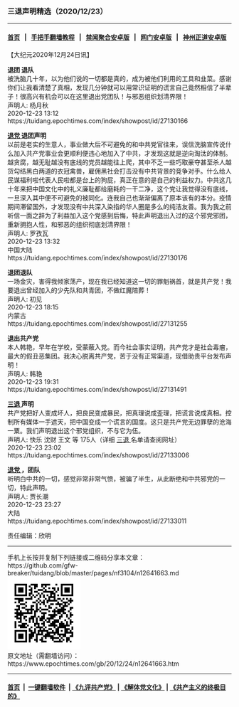 ### 三退声明精选（2020/12/23）
------------------------

#### [首页](https://github.com/gfw-breaker/banned-news1/blob/master/README.md) &nbsp;&nbsp;|&nbsp;&nbsp; [手把手翻墙教程](https://github.com/gfw-breaker/guides/wiki) &nbsp;&nbsp;|&nbsp;&nbsp; [禁闻聚合安卓版](https://github.com/gfw-breaker/bn-android) &nbsp;&nbsp;|&nbsp;&nbsp; [网门安卓版](https://github.com/oGate2/oGate) &nbsp;&nbsp;|&nbsp;&nbsp; [神州正道安卓版](https://github.com/SzzdOgate/update) 



<div class="post_content" id="artbody" itemprop="articleBody">
 <!-- article content begin -->
 <p>
  【大纪元2020年12月24日讯】
 </p>
 <p>
  <strong>
   退团 退队
  </strong>
  <br/>
  被洗脑几十年，以为他们说的一切都是真的，成为被他们利用的工具和韭菜。感谢你们让我看清楚了真相，发现几分钟就可以用常识证明的谎言自己竟然相信了半辈子！很高兴有机会可以在这里退出党团队！与邪恶组织划清界限！
  <br/>
  声明人: 杨月秋
  <br/>
  2020-12-23 13:12
  <br/>
  https://tuidang.epochtimes.com/index/showpost/id/27130166
 </p>
 <p>
  <strong>
   <a href="https://www.epochtimes.com/gb/tag/%E9%80%80%E5%85%9A.html">
    退党
   </a>
   退团声明
  </strong>
  <br/>
  以前是老实的生意人，事业做大后不可避免的和中共党官往来，误信洗脑宣传说什么加入共产党事业会更顺利便违心地加入了中共，才发现这就是逆向淘汰的体制。越贪腐，越无耻越没有底线的党员越能往上爬，其中不乏一些巧取豪夺甚至杀人越货勾结黑白两道的衣冠禽兽，雇佣黑社会打击没有中共背景的竞争对手。什么给人民谋福利啦代表人民啦都是台上的狗屁，真正在意的是自己的利益权力。中共这几十年来把中国文化中的礼义廉耻都给磨耗的一干二净，这个党让我觉得没有底线，一旦深入其中便不可避免的被同化。连我自己也渐渐偏离了原本该有的本分。疫情期间滞留国外，才发现没有中共深入染指的华人圈是多么的纯洁友善。我为我之前听信一面之辞为了利益加入这个党感到后悔，特此声明退出入过的这个邪党邪团，重新拥抱人性，和邪恶的组织彻底划清界限！
  <br/>
  声明人: 罗孜瓦
  <br/>
  2020-12-23 13:32
  <br/>
  中国大陆
  <br/>
  https://tuidang.epochtimes.com/index/showpost/id/27130176
 </p>
 <p>
  <strong>
   退团退队
  </strong>
  <br/>
  一场金灾，害得我倾家荡产，现在我已经知道这一切的罪魁祸首，就是共产党！我要退出曾经加入的少先队和共青团，不做红魔陪葬！
  <br/>
  声明人: 初见
  <br/>
  2020-12-23 18:15
  <br/>
  内蒙古
  <br/>
  https://tuidang.epochtimes.com/index/showpost/id/27131255
 </p>
 <p>
  <strong>
   退出共产党
  </strong>
  <br/>
  本人韩艳，早年在学校，受蒙蔽入党。而今社会事实证明，共产党才是社会毒瘤，最大的假丑恶集团。我决心脱离共产党，苦于没有正常渠道，现借助贵平台发布声明！
  <br/>
  声明人: 韩艳
  <br/>
  2020-12-23 19:31
  <br/>
  https://tuidang.epochtimes.com/index/showpost/id/27131491
 </p>
 <p>
  <strong>
   <a href="https://www.epochtimes.com/gb/tag/%E4%B8%89%E9%80%80.html">
    三退
   </a>
   声明
  </strong>
  <br/>
  共产党把好人变成坏人，把良民变成暴民，把真理说成歪理，把谎言说成真相。控制所有媒体一手遮天，把中国变成一个谎言的国度。这只是共产党无边罪孽的沧海一粟。我们声明退出这个邪党组织，不与它为伍。
  <br/>
  声明人: 快乐 沈财 王文 等 175人（详细
  <a href="https://www.epochtimes.com/gb/tag/%E4%B8%89%E9%80%80.html">
   三退
  </a>
  名单请查阅网址）
  <br/>
  2020-12-23 23:02
  <br/>
  https://tuidang.epochtimes.com/index/showpost/id/27133006
 </p>
 <p>
  <strong>
   <a href="https://www.epochtimes.com/gb/tag/%E9%80%80%E5%85%9A.html">
    退党
   </a>
   ，团队
  </strong>
  <br/>
  听明白中共的一切，感觉非常非常气愤，被骗了半生，从此断绝和中共邪党的一切，特此声明。
  <br/>
  声明人: 贾长潮
  <br/>
  2020-12-23 23:27
  <br/>
  大陆
  <br/>
  https://tuidang.epochtimes.com/index/showpost/id/27133011
 </p>
 <p>
  责任编辑：欣明
 </p>
 <!-- article content end -->
 <div id="below_article_ad">
 </div>
</div>

<hr/>
手机上长按并复制下列链接或二维码分享本文章：<br/>
https://github.com/gfw-breaker/tuidang/blob/master/pages/nf3104/n12641663.md <br/>
<a href='https://github.com/gfw-breaker/tuidang/blob/master/pages/nf3104/n12641663.md'><img src='https://github.com/gfw-breaker/tuidang/blob/master/pages/nf3104/n12641663.md.png'/></a> <br/>
原文地址（需翻墙访问）：https://www.epochtimes.com/gb/20/12/24/n12641663.htm


------------------------
#### [首页](https://github.com/gfw-breaker/banned-news/blob/master/README.md) &nbsp;|&nbsp; [一键翻墙软件](https://github.com/gfw-breaker/nogfw/blob/master/README.md) &nbsp;| [《九评共产党》](https://github.com/gfw-breaker/9ping.md/blob/master/README.md#九评之一评共产党是什么) | [《解体党文化》](https://github.com/gfw-breaker/jtdwh.md/blob/master/README.md) | [《共产主义的终极目的》](https://github.com/gfw-breaker/gczydzjmd.md/blob/master/README.md)


<img src='http://gfw-breaker.win/tuidang/pages/nf3104/n12641663.md' width='0px' height='0px'/>